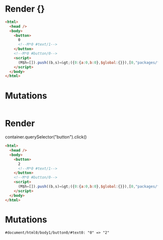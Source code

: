 # Render {}
```html
<html>
  <head />
  <body>
    <button>
      0
      <!--M*0 #text/1-->
    </button>
    <!--M*0 #button/0-->
    <script>
      (M$h=[]).push((b,s)=&gt;({0:{a:0,b:0},$global:{}}),[0,"packages/translator-tags/src/__tests__/fixtures/batched-updates/template.marko_0_a_b",])
    </script>
  </body>
</html>
```

# Mutations
```

```


# Render 
container.querySelector("button").click()

```html
<html>
  <head />
  <body>
    <button>
      2
      <!--M*0 #text/1-->
    </button>
    <!--M*0 #button/0-->
    <script>
      (M$h=[]).push((b,s)=&gt;({0:{a:0,b:0},$global:{}}),[0,"packages/translator-tags/src/__tests__/fixtures/batched-updates/template.marko_0_a_b",])
    </script>
  </body>
</html>
```

# Mutations
```
#document/html0/body1/button0/#text0: "0" => "2"
```